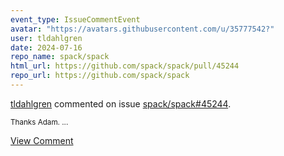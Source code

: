 ```yaml
---
event_type: IssueCommentEvent
avatar: "https://avatars.githubusercontent.com/u/35777542?"
user: tldahlgren
date: 2024-07-16
repo_name: spack/spack
html_url: https://github.com/spack/spack/pull/45244
repo_url: https://github.com/spack/spack
---
```


<a href='https://github.com/tldahlgren' target='_blank'>tldahlgren</a> commented on issue <a href='https://github.com/spack/spack/pull/45244' target='_blank'>spack/spack#45244</a>.

<small>Thanks Adam....</small>

<a href='https://github.com/spack/spack/pull/45244' target='_blank'>View Comment</a>